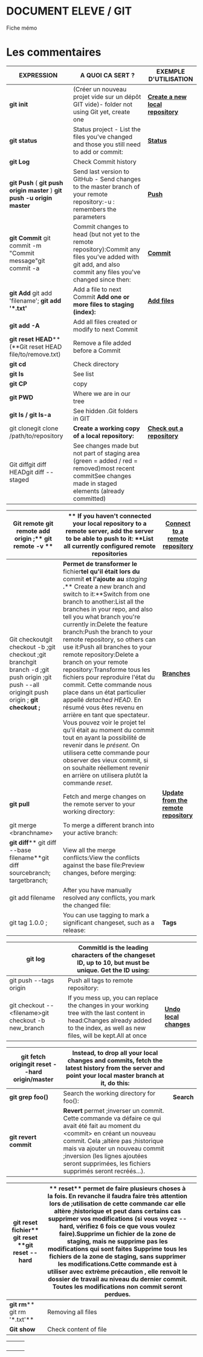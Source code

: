 

# DOCUMENT ELEVE / GIT

Fiche mémo

# Les commentaires

| EXPRESSION | A QUOI CA SERT ? | EXEMPLE D&#39;UTILISATION |
| --- | --- | --- |
| **git init** | (Créer un nouveau projet vide sur un dépôt GIT vide)- folder not using Git yet, create one | [**Create a new local repository**](https://www.atlassian.com/git/tutorials/setting-up-a-repository/git-init?_ga=2.40175906.1428782082.1512654050-1258256408.1512654050) |
| **git status** | Status project - List the files you've changed and those you still need to add or commit: | [**Status**](https://www.atlassian.com/git/tutorials/inspecting-a-repository?_ga=2.78514068.1428782082.1512654050-1258256408.1512654050#git-status) |
| **git Log** | Check  Commit history |   |
| **git Push** ( **git push origin master** ) **git push -u origin master** | Send last version to GitHub - Send changes to the master branch of your remote repository:-u : remembers the parameters | [**Push**](https://www.atlassian.com/git/tutorials/syncing?_ga=2.49809318.1428782082.1512654050-1258256408.1512654050#git-push) |
| **git Commit** git commit -m &quot;Commit message&quot;git commit -a | Commit changes to head (but not yet to the remote repository):Commit any files you&#39;ve added with git add, and also commit any files you've changed since then: | [**Commit**](https://www.atlassian.com/git/tutorials/saving-changes?_ga=2.78514068.1428782082.1512654050-1258256408.1512654050#git-commit) |
| **git Add** git add 'filename'; **git add  '*.txt'** | Add a file to next Commit **Add one or more files to staging (index):** | [**Add files**](https://www.atlassian.com/git/tutorials/saving-changes?_ga=2.11477300.1428782082.1512654050-1258256408.1512654050#git-add) |
| **git add -A** | Add all files created or modify to next Commit |   |
| **git reset HEAD**** (**Git reset HEAD file/to/remove.txt) | Remove a file added before a Commit |   |
| **git cd** | Check directory |   |
| **git ls** | See list |   |
| **git CP** | copy |   |
| **git PWD** | Where we are in our tree |   |
| **git ls / git ls-a** | See hidden .Git folders in GIT |   |
| git clonegit clone /path/to/repository | **Create a working copy of a local repository:** | [**Check out a repository**](https://www.atlassian.com/git/tutorials/setting-up-a-repository/git-clone?_ga=2.18836409.1428782082.1512654050-1258256408.1512654050) |
| Git diffgit diff HEADgit diff  --staged | See changes made but not part of staging area (green = added / red = removed)most recent commitSee changes made in staged elements (already committed) |   |

| Git remote **git remote add origin <server>;**** git remote -v **|** If you haven't connected your local repository to a remote server, add the server to be able to push to it: ****List all currently configured remote repositories** | [**Connect to a remote repository**](https://www.atlassian.com/git/tutorials/syncing#git-remote) |
| --- | --- | --- |
| Git checkoutgit checkout -b <branchname>;git checkout <branchname>;git branchgit branch -d <branchname>;git push origin <branchname>;git push --all origingit push origin <branchname>; **git checkout <commit>;** | **Permet de transformer le** fichier**tel qu'il était lors du** commit **et l'ajoute au** _staging_ **.**** Create a new branch and switch to it:**Switch from one branch to another:List all the branches in your repo, and also tell you what branch you're currently in:Delete the feature branch:Push the branch to your remote repository, so others can use it:Push all branches to your remote repository:Delete a branch on your remote repository:Transforme tous les fichiers pour reproduire l'état du commit. Cette commande nous place dans un état particulier appellé _detached HEAD_. En résumé vous êtes revenu en arrière en tant que spectateur. Vous pouvez voir le projet tel qu'il était au moment du commit tout en ayant la possibilité de revenir dans le _présent_. On utilisera cette commande pour observer des vieux commit, si on souhaite réellement revenir en arrière on utilisera plutôt la commande _reset_. | [**Branches**](https://www.atlassian.com/git/tutorials/using-branches?_ga=2.16207542.1428782082.1512654050-1258256408.1512654050) |
| **git pull** | Fetch and merge changes on the remote server to your working directory: | [**Update from the remote repository**](https://www.atlassian.com/git/tutorials/syncing?_ga=2.106786691.1428782082.1512654050-1258256408.1512654050) |
| git merge &lt;branchname&gt; | To merge a different branch into your active branch: |   |
| **git diff**** git diff --base filename**git diff sourcebranch; targetbranch; | View all the merge conflicts:View the conflicts against the base file:Preview changes, before merging: |   |
| git add filename | After you have manually resolved any conflicts, you mark the changed file: |   |
| git tag 1.0.0 <commitID>; | You can use tagging to mark a significant changeset, such as a release: | **Tags** |

| git log | CommitId is the leading characters of the changeset ID, up to 10, but must be unique. Get the ID using: |   |
| --- | --- | --- |
| git push --tags origin | Push all tags to remote repository: |   |
| git checkout -- &lt;filename&gt;git checkout -b   new\_branch | If you mess up, you can replace the changes in your working tree with the last content in head:Changes already added to the index, as well as new files, will be kept.All at once | [**Undo local changes**](https://www.atlassian.com/git/tutorials/undoing-changes?_ga=2.83256854.1428782082.1512654050-1258256408.1512654050) |

| git fetch origingit reset --hard origin/master | Instead, to drop all your local changes and commits, fetch the latest history from the server and point your local master branch at it, do this: |   |
| --- | --- | --- |
| **git grep foo()** | Search the working directory for foo(): | **Search** |
| **git revert commit** | **Revert** permet ;inverser un commit. Cette commande va défaire ce qui avait été fait au moment du &lt;commit&gt; en créant un nouveau commit. Cela ;altère pas ;historique mais va ajouter un nouveau commit ;inversion (les lignes ajoutées seront supprimées, les fichiers supprimés seront recréés...). |   |

| **git reset fichier**** git reset ****git reset --hard** | ** reset** permet de faire plusieurs choses à la fois. En revanche il faudra faire très attention lors de ;utilisation de cette commande car elle altère ;historique et peut dans certains cas supprimer vos modifications (si vous voyez --hard, vérifiez 6 fois ce que vous voulez faire).Supprime un fichier de la zone de staging, mais ne supprime pas les modifications qui sont faites Supprime tous les fichiers de la zone de staging, sans supprimer les modifications.Cette commande est à utiliser avec **extrème précaution** , elle renvoit le dossier de travail au niveau du dernier commit. Toutes les modifications non commit seront perdues. |   |
| --- | --- | --- |
| **git rm**** git rm '*.txt'** | Removing all files |   |
| **Git show** | Check content of file |   |

|   |   |   |
| --- | --- | --- |
|   |   |   |
|   |   |   |
|   |   |   |
|   |   |   |

